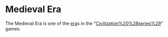 # Medieval Era

The Medieval Era is one of the [era](era)s in the "[Civilization%20%28series%29](Civilization)" games.